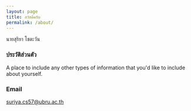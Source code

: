```yaml
---
layout: page
title: สวัสดีครับ
permalink: /about/
---
```


นายสุริยา โชตะวัน

### ประวัติส่วนตัว

A place to include any other types of information that you'd like to include about yourself.

### Email

[suriya.cs57@ubru.ac.th](suriya.cs57@ubru.ac.th)
